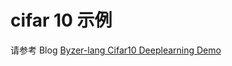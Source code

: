# cifar 10 示例

请参考 Blog  [Byzer-lang Cifar10 Deeplearning Demo](/public/blog/zh-cn/2022-01-18-byzer-lang-cifar10-deeplearning.md)